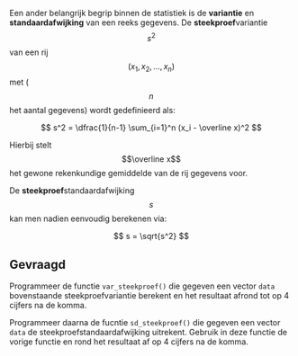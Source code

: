 Een ander belangrijk begrip binnen de statistiek is de **variantie** en **standaardafwijking** van een reeks gegevens.
De **steekproef**variantie $$s^2$$ van een rij $$(x_1,x_2, \ldots, x_n)$$ met ($$n$$ het aantal gegevens) wordt gedefinieerd als:

$$
s^2 = \dfrac{1}{n-1} \sum_{i=1}^n (x_i - \overline x)^2
$$

Hierbij stelt $$\overline x$$ het gewone rekenkundige gemiddelde van de rij gegevens voor.

De **steekproef**standaardafwijking $$s$$ kan men nadien eenvoudig berekenen via:

$$
    s = \sqrt{s^2}
$$

## Gevraagd

Programmeer de functie `var_steekproef()` die gegeven een vector `data` bovenstaande steekproefvariantie berekent en het resultaat afrond tot op 4 cijfers na de komma.

Programmeer daarna de fucntie `sd_steekproef()` die gegeven een vector `data` de steekproefstandaardafwijking uitrekent. Gebruik in deze functie de vorige functie en rond het resultaat af op 4 cijfers na de komma.

